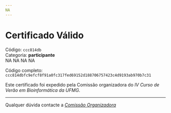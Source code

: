 ```yaml
---
NA
---
```


# Certificado Válido

Código: `ccc814db`<br>
Categoria: **participante**<br>
NA
NA
NA
NA


Código completo: `ccc814dbfc9efcf8f91a0fc317fed69152d188706757423c4d9193ab970b7c31`


Este certificado foi expedido pela Comissão organizadora do *IV Curso de Verão em Bioinformática da UFMG*.

----

Qualquer dúvida contacte a [_Comissão Organizadora_](<mailto:cursobioinfoufmg@gmail.com$subject=[Certificados]>)


